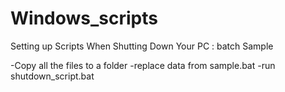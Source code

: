 # Windows_scripts

 Setting up Scripts When Shutting Down Your PC : batch Sample

-Copy all the files to a folder 
-replace data from sample.bat 
-run shutdown_script.bat
